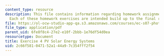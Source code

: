 ```yaml
---
content_type: resource
description: This file contains information regarding homework assignment instructions.
  Each of these homework exercises are intended build up to the final report.
file: https://ol-ocw-studio-app-qa.s3.amazonaws.com/courses/ec-s07-photovoltaic-solar-energy-systems-fall-2004/2c66f581047152a144a97c354fff2f54_MITEC_S07F04_exercise_4.pdf
file_type: application/pdf
parent_uid: 6fe8f8c4-27e2-e10f-2bbb-1e76df54d0ea
resourcetype: Document
title: Exercise 4 PV Solar Energy Systems
uid: 2c66f581-0471-52a1-44a9-7c354fff2f54
---
```

